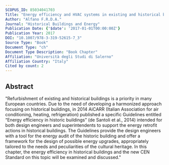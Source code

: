 ```yaml
---
SCOPUS_ID: 85034041703
Title: "Energy efficiency and HVAC systems in existing and historical buildings"
Author: "Alfano F.R.D.A."
Journal: "Historical Buildings and Energy"
Publication Date: {'$date': '2017-01-01T00:00:00Z'}
Publication Year: 2017
DOI: "10.1007/978-3-319-52615-7_3"
Source Type: "Book"
Document Type: "ch"
Document Type Description: "Book Chapter"
Affiliation: "Università degli Studi di Salerno"
Affiliation Country: "Italy"
Cited by count: 2
---
```


## Abstract
"Refurbishment of existing and historical buildings is a priority in many European countries. Due to the need of developing a harmonized approach focusing on historical buildings, in 2014 AiCARR (Italian Association for air conditioning, heating, refrigeration) published a specific Guidelines entitled “Energy efficiency in historic buildings” (de Santoli et al., 2014) intended for both design engineers and superintendents to support the energy retrofit actions in historical buildings. The Guidelines provide the design engineers with a tool for the energy audit of the historic building and offer a framework for the design of possible energy upgrades, appropriately tailored to the needs and peculiarities of the cultural heritage. In this chapter, the energy efficiency in historical buildings and the new CEN Standard on this topic will be examined and discussed."
